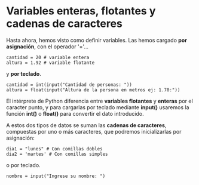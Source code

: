 
# Variables enteras, flotantes y cadenas de caracteres

Hasta ahora, hemos visto como definir variables. Las hemos cargado **por asignación**, con el operador '='...

```
cantidad = 20 # variable entera
altura = 1.92 # variable flotante
```

y **por teclado**.

```
cantidad = int(input("Cantidad de personas: "))
altura = float(input("Altura de la persona en metros ej: 1.70:"))
```

El intérprete de Python diferencia entre **variables flotantes** y **enteras** por el caracter punto, y para cargarlas por teclado mediante **input()** usaremos la función **int()** o **float()** para convertir el dato introducido.

A estos dos tipos de datos se suman las **cadenas de caracteres**, compuestas por uno o más caracteres, que podremos inicializarlas por asignación:

```
dia1 = "lunes" # Con comillas dobles
dia2 = 'martes' # Con comillas simples
```
o por teclado.

```
nombre = input("Ingrese su nombre: ")
```